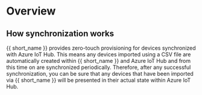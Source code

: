 # Overview

## How synchronization works

{{ short_name }} provides zero-touch provisioning for devices synchronized with Azure IoT Hub. This means any devices imported using a CSV file are automatically created within {{ short_name }} and Azure IoT Hub and from this time on are synchronized periodically. Therefore, after any successful synchronization, you can be sure that any devices that have been imported via {{ short_name }} will be presented in their actual state within Azure IoT Hub.
